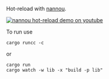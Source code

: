 Hot-reload with [nannou](https://nannou.cc/).

[![nannou hot-reload demo on youtube](https://img.youtube.com/vi/hyyeLtJ7SQk/0.jpg)](https://www.youtube.com/watch?v=hyyeLtJ7SQk)

To run use

```shell
cargo runcc -c
```

or

```shell
cargo run
cargo watch -w lib -x "build -p lib"
```
